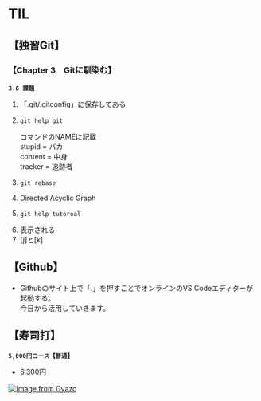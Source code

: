 # TIL  

## 【独習Git】  

### 【Chapter 3　Gitに馴染む】  
**`3.6 課題`**  
1. 「.git/.gitconfig」に保存してある  
2. ```  
   git help git  
   ```
   コマンドのNAMEに記載  
stupid = バカ  
content = 中身  
tracker = 追跡者  
3. ```
   git rebase
   ```  
4. Directed Acyclic Graph  
5. ```
   git help tutoroal
   ```  
6. 表示される  
7. [j]と[k]

## 【Github】  
- Githubのサイト上で「.」を押すことでオンラインのVS Codeエディターが起動する。  
今日から活用していきます。

## 【寿司打】  
**`5,000円コース【普通】`**  
- 6,300円  

[![Image from Gyazo](https://i.gyazo.com/2cb25f7eb4751d634da27415319c9d71.png)](https://gyazo.com/2cb25f7eb4751d634da27415319c9d71)　　

